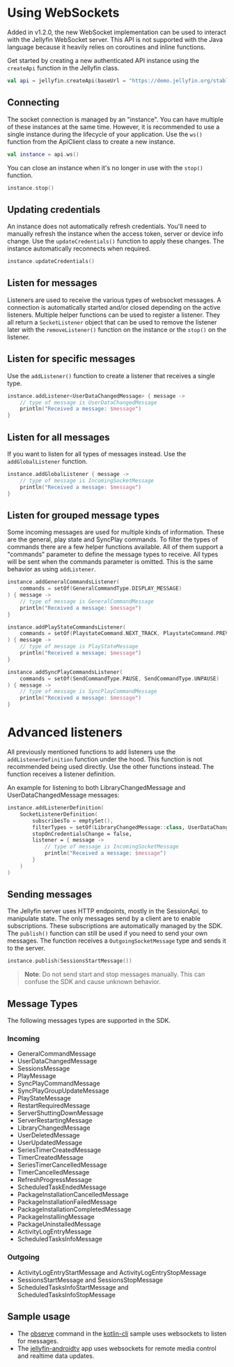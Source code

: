# Using WebSockets

Added in v1.2.0, the new WebSocket implementation can be used to interact with the Jellyfin WebSocket server. This API
is not supported with the Java language because it heavily relies on coroutines and inline functions.

Get started by creating a new authenticated API instance using the `createApi` function in the Jellyfin class.

```kotlin
val api = jellyfin.createApi(baseUrl = "https://demo.jellyfin.org/stable/")
```

## Connecting

The socket connection is managed by an "instance". You can have multiple of these instances at the same time. However,
it is recommended to use a single instance during the lifecycle of your application. Use the `ws()`
function from the ApiClient class to create a new instance.

```kotlin
val instance = api.ws()
```

You can close an instance when it's no longer in use with the `stop()` function.

```kotlin
instance.stop()
```

## Updating credentials

An instance does not automatically refresh credentials. You'll need to manually refresh the instance when the access
token, server or device info change. Use the `updateCredentials()` function to apply these changes. The instance
automatically reconnects when required.

```kotlin
instance.updateCredentials()
```

## Listen for messages

Listeners are used to receive the various types of websocket messages. A connection is automatically started and/or
closed depending on the active listeners. Multiple helper functions can be used to register a listener. They all return
a `SocketListener` object that can be used to remove the listener later with the `removeListener()` function on the
instance or the `stop()` on the listener.

## Listen for specific messages

Use the `addListener()` function to create a listener that receives a single type.

```kotlin
instance.addListener<UserDataChangedMessage> { message ->
	// type of message is UserDataChangedMessage
	println("Received a message: $message")
}
```

## Listen for all messages

If you want to listen for all types of messages instead. Use the `addGlobalListener` function.

```kotlin
instance.addGlobalListener { message ->
	// type of message is IncomingSocketMessage
	println("Received a message: $message")
}
```

## Listen for grouped message types

Some incoming messages are used for multiple kinds of information. These are the general, play state and SyncPlay
commands. To filter the types of commands there are a few helper functions available. All of them support a "commands"
parameter to define the message types to receive. All types will be sent when the commands parameter is omitted. This is
the same behavior as using `addListener`.

```kotlin
instance.addGeneralCommandsListener(
	commands = setOf(GeneralCommandType.DISPLAY_MESSAGE)
) { message ->
	// type of message is GeneralCommandMessage
	println("Received a message: $message")
}

instance.addPlayStateCommandsListener(
	commands = setOf(PlaystateCommand.NEXT_TRACK, PlaystateCommand.PREVIOUS_TRACK)
) { message ->
	// type of message is PlayStateMessage
	println("Received a message: $message")
}

instance.addSyncPlayCommandsListener(
	commands = setOf(SendCommandType.PAUSE, SendCommandType.UNPAUSE)
) { message ->
	// type of message is SyncPlayCommandMessage
	println("Received a message: $message")
}
```

# Advanced listeners

All previously mentioned functions to add listeners use the `addListenerDefinition` function under the hood. This
function is not recommended being used directly. Use the other functions instead. The function receives a listener
definition.

An example for listening to both LibraryChangedMessage and UserDataChangedMessage messages:

```kotlin
instance.addListenerDefinition(
	SocketListenerDefinition(
		subscribesTo = emptySet(),
		filterTypes = setOf(LibraryChangedMessage::class, UserDataChangedMessage::class),
		stopOnCredentialsChange = false,
		listener = { message ->
			// type of message is IncomingSocketMessage
			println("Received a message: $message")
		}
	)
)
```

## Sending messages

The Jellyfin server uses HTTP endpoints, mostly in the SessionApi, to manipulate state. The only messages send by a
client are to enable subscriptions. These subscriptions are automatically managed by the SDK. The `publish()` function
can still be used if you need to send your own messages. The function receives a `OutgoingSocketMessage` type and sends
it to the server.

```kotlin
instance.publish(SessionsStartMessage())
```

> **Note**: Do not send start and stop messages manually. This can confuse the SDK and cause unknown behavior.

## Message Types

The following messages types are supported in the SDK.

### Incoming

- GeneralCommandMessage
- UserDataChangedMessage
- SessionsMessage
- PlayMessage
- SyncPlayCommandMessage
- SyncPlayGroupUpdateMessage
- PlayStateMessage
- RestartRequiredMessage
- ServerShuttingDownMessage
- ServerRestartingMessage
- LibraryChangedMessage
- UserDeletedMessage
- UserUpdatedMessage
- SeriesTimerCreatedMessage
- TimerCreatedMessage
- SeriesTimerCancelledMessage
- TimerCancelledMessage
- RefreshProgressMessage
- ScheduledTaskEndedMessage
- PackageInstallationCancelledMessage
- PackageInstallationFailedMessage
- PackageInstallationCompletedMessage
- PackageInstallingMessage
- PackageUninstalledMessage
- ActivityLogEntryMessage
- ScheduledTasksInfoMessage

### Outgoing

- ActivityLogEntryStartMessage and ActivityLogEntryStopMessage
- SessionsStartMessage and SessionsStopMessage
- ScheduledTasksInfoStartMessage and ScheduledTasksInfoStopMessage

## Sample usage

- The [observe] command in the [kotlin-cli] sample uses websockets to listen for messages.
- The [jellyfin-androidtv] app uses websockets for remote media control and realtime data updates.

[observe]: /samples/kotlin-cli/src/main/kotlin/org/jellyfin/sample/cli/command/Observe.kt

[kotlin-cli]: /samples/kotlin-cli/

[jellyfin-androidtv]: https://github.com/jellyfin/jellyfin-androidtv

